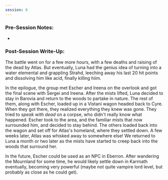```yaml
---
session: 6
---
```


### Pre-Session Notes:
* 


### Post-Session Write-Up:

The battle went on for a few more hours, with a few deaths and raising of the dead by Atlas. But eventually, Luna had the genius idea of turning into a water elemental and grappling Strahd, leeching away his last 20 hit points and dissolving him like acid, finally killing hiim.

In the epilogue, the group met Escher and Ireena on the overlook and got the final scene with Sergei and Ireena. After the mists lifted, Luna decided to stay in Barovia and return to the woods to partake in nature. The rest of them, along with Escher, loaded up in a Vistani wagon headed back to Cyre. When they got there, they realized everything they knew was gone. They tried to *speak with dead* on a corpse, who didn't really know what happened. Escher took to the area, and the familiar mists that now surrounded him, and decided to stay behind. The others loaded back into the wagon and set off for Atlas's homeland, where they settled down. A few weeks later, Atlas was whisked away to somewhere else! We returned to Luna a month or two later as the mists have started to creep back into the woods that surround her.

In the future, Escher could be used as an NPC in Eberron. After wandering the Mournland for some time, he would likely settle down in Karrnath eventually, becoming very powerful (maybe not quite vampire lord level, but probably as close as he could get).

